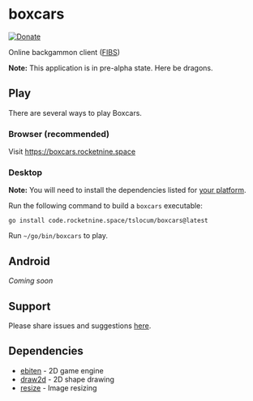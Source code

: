# boxcars
[![Donate](https://img.shields.io/liberapay/receives/rocketnine.space.svg?logo=liberapay)](https://liberapay.com/rocketnine.space)

Online backgammon client ([FIBS](http://fibs.com))

**Note:** This application is in pre-alpha state. Here be dragons.

## Play

There are several ways to play Boxcars.

### Browser (recommended)

Visit https://boxcars.rocketnine.space

### Desktop

**Note:** You will need to install the dependencies listed for [your platform](https://github.com/hajimehoshi/ebiten/blob/main/README.md#platforms).

Run the following command to build a `boxcars` executable:

`go install code.rocketnine.space/tslocum/boxcars@latest`

Run `~/go/bin/boxcars` to play.

## Android

*Coming soon*

## Support

Please share issues and suggestions [here](https://code.rocketnine.space/tslocum/boxcars/issues).

## Dependencies

- [ebiten](https://github.com/hajimehoshi/ebiten) - 2D game engine
- [draw2d](https://github.com/llgcode/draw2d) - 2D shape drawing
- [resize](https://github.com/nfnt/resize) - Image resizing
